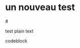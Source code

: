 #  **un nouveau test** 
 [](http://localhost:8080/More_Examples/Hello_World#) #     


test plain text

codeblock

